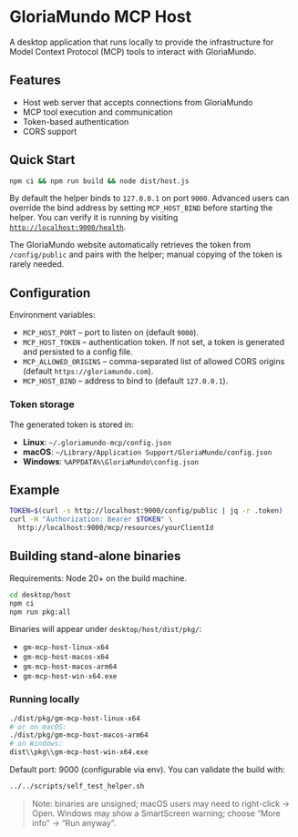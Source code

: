 
# GloriaMundo MCP Host

A desktop application that runs locally to provide the infrastructure for Model Context Protocol (MCP) tools to interact with GloriaMundo.

## Features

- Host web server that accepts connections from GloriaMundo
- MCP tool execution and communication
- Token-based authentication
- CORS support

## Quick Start

```bash
npm ci && npm run build && node dist/host.js
```

By default the helper binds to `127.0.0.1` on port `9000`. Advanced users can
override the bind address by setting `MCP_HOST_BIND` before starting the
helper. You can verify it is running by visiting
[`http://localhost:9000/health`](http://localhost:9000/health).

The GloriaMundo website automatically retrieves the token from
`/config/public` and pairs with the helper; manual copying of the token is
rarely needed.

## Configuration

Environment variables:

- `MCP_HOST_PORT` – port to listen on (default `9000`).
- `MCP_HOST_TOKEN` – authentication token. If not set, a token is generated and
  persisted to a config file.
- `MCP_ALLOWED_ORIGINS` – comma-separated list of allowed CORS origins
  (default `https://gloriamundo.com`).
- `MCP_HOST_BIND` – address to bind to (default `127.0.0.1`).

### Token storage

The generated token is stored in:

- **Linux**: `~/.gloriamundo-mcp/config.json`
- **macOS**: `~/Library/Application Support/GloriaMundo/config.json`
- **Windows**: `%APPDATA%\GloriaMundo\config.json`

## Example

```bash
TOKEN=$(curl -s http://localhost:9000/config/public | jq -r .token)
curl -H "Authorization: Bearer $TOKEN" \
  http://localhost:9000/mcp/resources/yourClientId
```

## Building stand-alone binaries

Requirements: Node 20+ on the build machine.

```bash
cd desktop/host
npm ci
npm run pkg:all
```

Binaries will appear under `desktop/host/dist/pkg/`:

* `gm-mcp-host-linux-x64`
* `gm-mcp-host-macos-x64`
* `gm-mcp-host-macos-arm64`
* `gm-mcp-host-win-x64.exe`

### Running locally

```bash
./dist/pkg/gm-mcp-host-linux-x64
# or on macOS:
./dist/pkg/gm-mcp-host-macos-arm64
# on Windows:
dist\\pkg\\gm-mcp-host-win-x64.exe
```

Default port: 9000 (configurable via env). You can validate the build with:

```bash
../../scripts/self_test_helper.sh
```

> Note: binaries are unsigned; macOS users may need to right-click → Open.
> Windows may show a SmartScreen warning; choose “More info” → “Run anyway”.
